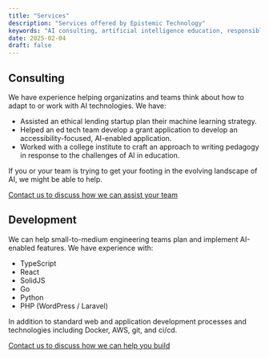 ```yaml
---
title: "Services"
description: "Services offered by Epistemic Technology"
keywords: "AI consulting, artificial intelligence education, responsible AI development"
date: 2025-02-04
draft: false
---
```


## Consulting

We have experience helping organizatins and teams think about how to adapt to or work with AI technologies. We have:

- Assisted an ethical lending startup plan their machine learning strategy.
- Helped an ed tech team develop a grant application to develop an accessibility-focused, AI-enabled application.
- Worked with a college institute to craft an approach to writing pedagogy in response to the challenges of AI in education.

If you or your team is trying to get your footing in the evolving landscape of AI, we might be able to help.

<a href="/contact/" class="read-more">Contact us to discuss how we can assist your team</a>

## Development

We can help small-to-medium engineering teams plan and implement AI-enabled features. We have experience with:

- TypeScript
- React
- SolidJS
- Go
- Python
- PHP (WordPress / Laravel)

In addition to standard web and application development processes and technologies including Docker, AWS, git, and ci/cd.

<a href="/contact/" class="read-more">Contact us to discuss how we can help you build</a>
